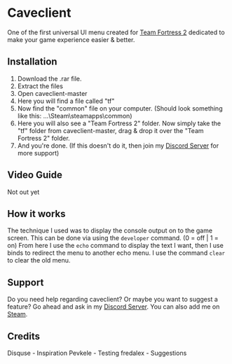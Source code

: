 # Caveclient
One of the first universal UI menu created for [Team Fortress 2](https://store.steampowered.com/app/440/Team_Fortress_2/) dedicated to make your game experience easier & better.
## Installation
1. Download the .rar file.
2. Extract the files
3. Open caveclient-master
4. Here you will find a file called "tf"
5. Now find the "common" file on your computer. (Should look something like this: ...\Steam\steamapps\common)
6. Here you will also see a "Team Fortress 2" folder. Now simply take the "tf" folder from caveclient-master, drag & drop it over the "Team Fortress 2" folder.
7. And you're done. (If this doesn't do it, then join my [Discord Server](https://discord.gg/RfgA6wqzZP) for more support)
## Video Guide
Not out yet
## How it works
The technique I used was to display the console output on to the game screen. This can be done via using the ```developer``` command. (0 = off | 1 = on) From here I use the ```echo``` command to display the text I want, then I use binds to redirect the menu to another echo menu. I use the command ```clear``` to clear the old menu.
## Support
Do you need help regarding caveclient? Or maybe you want to suggest a feature? Go ahead and ask in my [Discord Server](https://discord.gg/RfgA6wqzZP).
You can also add me on [Steam](https://steamcommunity.com/profiles/76561198344765754).
## Credits
Disquse - Inspiration
Pevkele - Testing
fredalex - Suggestions
